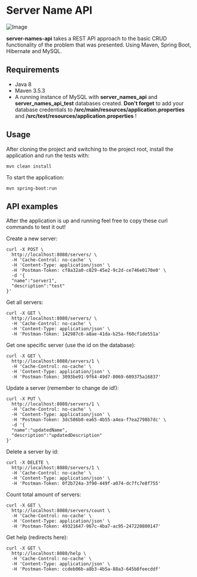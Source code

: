 # Server Name API

![Image](https://i.imgur.com/fBwCn06.jpg)

**server-names-api** takes a REST API approach to the basic CRUD functionality of the problem that was presented. Using Maven, Spring Boot, Hibernate and MySQL.

## Requirements

- Java 8
- Maven 3.5.3
- A running instance of MySQL with **server_names_api** and **server_names_api_test** databases created. **Don't forget** to add your database credentials to **/src/main/resources/application.properties** and **/src/test/resources/application.properties** !

## Usage

After cloning the project and switching to the project root, install the application and run the tests with:

    mvn clean install

To start the application:

    mvn spring-boot:run

## API examples

After the application is up and running feel free to copy these curl commands to test it out!

Create a new server:

```
curl -X POST \
  http://localhost:8080/servers/ \
  -H 'Cache-Control: no-cache' \
  -H 'Content-Type: application/json' \
  -H 'Postman-Token: cf8a32a0-c829-45e2-9c2d-ce746e0170e0' \
  -d '{
  "name":"server1",
  "description":"test"
}'
```

Get all servers:

```
curl -X GET \
  http://localhost:8080/servers/ \
  -H 'Cache-Control: no-cache' \
  -H 'Content-Type: application/json' \
  -H 'Postman-Token: 142987c6-a8ae-41da-b25a-f60cf1de551a'
```

Get one specific server (use the id on the database):

```
curl -X GET \
  http://localhost:8080/servers/1 \
  -H 'Cache-Control: no-cache' \
  -H 'Content-Type: application/json' \
  -H 'Postman-Token: 3093be91-9f64-49d7-8069-609375a16837'
```

Update a server (remember to change de id!):

```
curl -X PUT \
  http://localhost:8080/servers/1 \
  -H 'Cache-Control: no-cache' \
  -H 'Content-Type: application/json' \
  -H 'Postman-Token: 3dc586b0-ea65-4b55-a4ea-f7ea2798b7dc' \
  -d '{
  "name":"updatedName",
  "description":"updatedDescription"
}'
```

Delete a server by id:

```
curl -X DELETE \
  http://localhost:8080/servers/1 \
  -H 'Cache-Control: no-cache' \
  -H 'Content-Type: application/json' \
  -H 'Postman-Token: 0f2b724a-3f90-449f-a074-dc7fc7e8f755'
```

Count total amount of servers:

```
curl -X GET \
  http://localhost:8080/servers/count \
  -H 'Cache-Control: no-cache' \
  -H 'Content-Type: application/json' \
  -H 'Postman-Token: 49321647-967c-4ba7-ac95-247220800147'
```

Get help (redirects here):

```
curl -X GET \
  http://localhost:8080/help \
  -H 'Cache-Control: no-cache' \
  -H 'Content-Type: application/json' \
  -H 'Postman-Token: ccdeb06b-a8b3-4b5a-88a3-645b8feecddf'
```